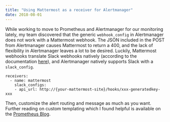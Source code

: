 ```yaml
---
title: "Using Mattermost as a receiver for Alertmanager"
date: 2018-08-01
---
```


While working to move to Prometheus and Alertmanager for our monitoring
lately, my team discovered that the generic `webhook_config` in
Alertmanager does not work with a Mattermost webhook. The JSON included
in the POST from Alertmanager causes Mattermost to return a 400, and the
lack of flexibility in Alertmanager leaves a lot to be desired. Luckily,
Mattermost webhooks translate Slack webhooks natively (according to the
documentation
[here](https://docs.mattermost.com/developer/webhooks-incoming.html#slack-compatibility)),
and Alertmanager natively supports Slack with a `slack_config`.

``` {.sourceCode .yaml}
receivers:
  - name: mattermost
    slack_configs:
    - api_url: http://{your-mattermost-site}/hooks/xxx-generatedkey-xxx
```

Then, customize the alert routing and message as much as you want.
Further reading on custom templating which I found helpful is available
on the [Prometheus
Blog](https://prometheus.io/blog/2016/03/03/custom-alertmanager-templates/#customize).
